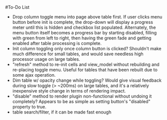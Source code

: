 #To-Do List

 * Drop column toggle menu into page above table first. If user clicks menu button before init is complete, the drop-down will display a progress meter until this is hidden and checkbox list populated. Alternately, the menu button itself becomes a progress bar by starting disabled, filling with green from left to right, then having the green fade and getting enabled after table processing is complete.
 * Init column toggling only once column button is clicked? Shouldn't make much difference for small tables, and would save needless high processor usage on large tables.
 * "refresh" method to re-init cells and view_model without rebuilding and re-placing toggle menu. Useful for tables that have been rebuilt due to some ajax operation.
 * Dim table w/ opacity change while toggling? Would give visual feedback during slow toggle (> ~200ms) on large tables, and it's a relatively inexpensive style change in terms of rendering impact.
 * "disable" method to render plugin non-functional without undoing it completely? Appears to be as simple as setting button's "disabled" property to true.
* table search/filter, if it can be made fast enough